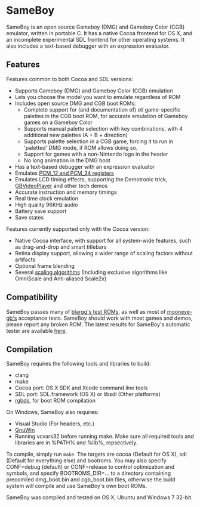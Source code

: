 # SameBoy

SameBoy is an open source Gameboy (DMG) and Gameboy Color (CGB) emulator, written in portable C. It has a native Cocoa frontend for OS X, and an incomplete experimental SDL frontend for other operating systems. It also includes a text-based debugger with an expression evaluator.

## Features
Features common to both Cocoa and SDL versions:
 * Supports Gameboy (DMG) and Gameboy Color (CGB) emulation
 * Lets you choose the model you want to emulate regardless of ROM
 * Includes open source DMG and CGB boot ROMs:
   * Complete support for (and documentation of) *all* game-specific palettes in the CGB boot ROM, for accurate emulation of Gameboy games on a Gameboy Color
   * Supports manual palette selection with key combinations, with 4 additional new palettes (A + B + direction)
   * Supports palette selection in a CGB game, forcing it to run in 'paletted' DMG mode, if ROM allows doing so.
   * Support for games with a non-Nintendo logo in the header
   * No long animation in the DMG boot
 * Has a text-based debugger with an expression evaluator
 * Emulates [PCM_12 and PCM_34 registers](https://github.com/LIJI32/GBVisualizer)
 * Emulates LCD timing effects, supporting the Demotronic trick, [GBVideoPlayer](https://github.com/LIJI32/GBVideoPlayer) and other tech demos
 * Accurate instruction and memory timings
 * Real time clock emulation
 * High quality 96KHz audio
 * Battery save support
 * Save states

Features currently supported only with the Cocoa version:
 * Native Cocoa interface, with support for all system-wide features, such as drag-and-drop and smart titlebars
 * Retina display support, allowing a wider range of scaling factors without artifacts
 * Optional frame blending
 * Several [scaling algorithms](SCALING.md) (Including exclusive algorithms like OmniScale and Anti-aliased Scale2x)

## Compatibility
SameBoy passes many of [blargg's test ROMs](http://gbdev.gg8.se/wiki/articles/Test_ROMs#Blargg.27s_tests), as well as most of [mooneye-gb's](https://github.com/Gekkio/mooneye-gb) acceptance tests. SameBoy should work with most games and demos, please report any broken ROM. The latest results for SameBoy's automatic tester are available [here](http://htmlpreview.github.io/?https://github.com/LIJI32/SameBoy/blob/automation_results/results.html).

## Compilation
SameBoy requires the following tools and libraries to build:
 * clang
 * make
 * Cocoa port: OS X SDK and Xcode command line tools
 * SDL port: SDL.framework (OS X) or libsdl (Other platforms)
 * [rgbds](https://github.com/bentley/rgbds/releases/), for boot ROM compilation

On Windows, SameBoy also requires:
 * Visual Studio (For headers, etc.)
 * [GnuWin](http://gnuwin32.sourceforge.net/)
 * Running vcvars32 before running make. Make sure all required tools and libraries are in %PATH% and %lib%, repsectively.

To compile, simply run `make`. The targets are cocoa (Default for OS X), sdl (Default for everything else) and bootroms. You may also specify CONF=debug (default) or CONF=release to control optimization and symbols, and specify BOOTROMS_DIR=... to a directory containing precomiled dmg_boot.bin and cgb_boot.bin files, otherwise the build system will compile and use SameBoy's own boot ROMs.

SameBoy was compiled and tested on OS X, Ubuntu and Windows 7 32-bit.
